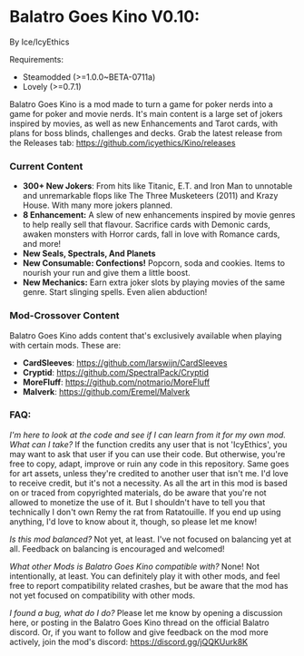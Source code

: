# Balatro Goes Kino V0.10:

By Ice/IcyEthics

Requirements:

- Steamodded (>=1.0.0~BETA-0711a)
- Lovely (>=0.7.1)

Balatro Goes Kino is a mod made to turn a game for poker nerds into a game for poker and movie nerds. It's main content is a large set of jokers inspired by movies, as well as new Enhancements and Tarot cards, with plans for boss blinds, challenges and decks. Grab the latest release from the Releases tab: https://github.com/icyethics/Kino/releases

### Current Content
- **300+ New Jokers**:  From hits like Titanic, E.T. and Iron Man to unnotable and unremarkable flops like The Three Musketeers (2011) and Krazy House. With many more jokers planned.
- **8 Enhancement:** A slew of new enhancements inspired by movie genres to help really sell that flavour. Sacrifice cards with Demonic cards, awaken monsters with Horror cards, fall in love with Romance cards, and more!
- **New Seals, Spectrals, And Planets**
- **New Consumable: Confections!** Popcorn, soda and cookies. Items to nourish your run and give them a little boost.
- **New Mechanics:** Earn extra joker slots by playing movies of the same genre. Start slinging spells. Even alien abduction!

### Mod-Crossover Content
Balatro Goes Kino adds content that's exclusively available when playing with certain mods. These are:
- **CardSleeves**: https://github.com/larswijn/CardSleeves
- **Cryptid**: https://github.com/SpectralPack/Cryptid
- **MoreFluff**: https://github.com/notmario/MoreFluff
- **Malverk**: https://github.com/Eremel/Malverk

### FAQ:
*I'm here to look at the code and see if I can learn from it for my own mod. What can I take?*
If the function credits any user that is not 'IcyEthics', you may want to ask that user if you can use their code. But otherwise, you're free to copy, adapt, improve or ruin any code in this repository. Same goes for art assets, unless they're credited to another user that isn't me. I'd love to receive credit, but it's not a necessity. As all the art in this mod is based on or traced from copyrighted materials, do be aware that you're not allowed to monetize the use of it. But I shouldn't have to tell you that technically I don't own Remy the rat from Ratatouille. If you end up using anything, I'd love to know about it, though, so please let me know!

*Is this mod balanced?*
Not yet, at least. I've not focused on balancing yet at all. Feedback on balancing is encouraged and welcomed!

*What other Mods is Balatro Goes Kino compatible with?*
None! Not intentionally, at least. You can definitely play it with other mods, and feel free to report compatibility related crashes, but be aware that the mod has not yet focused on compatibility with other mods.

*I found a bug, what do I do?*
Please let me know by opening a discussion here, or posting in the Balatro Goes Kino thread on the official Balatro discord. Or, if you want to follow and give feedback on the mod more actively, join the mod's discord: https://discord.gg/jQQKUurk8K
